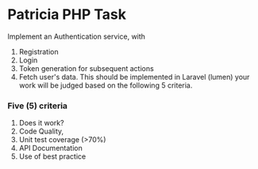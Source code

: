 # Patricia PHP Task

Implement an Authentication service, with

1. Registration
2. Login
3. Token generation for subsequent actions
4. Fetch user's data. This should be implemented in Laravel (lumen) your work will be judged based on the following 5 criteria.

### Five (5) criteria

1. Does it work?
2. Code Quality,
3. Unit test coverage (>70%)
4. API Documentation
5. Use of best practice
